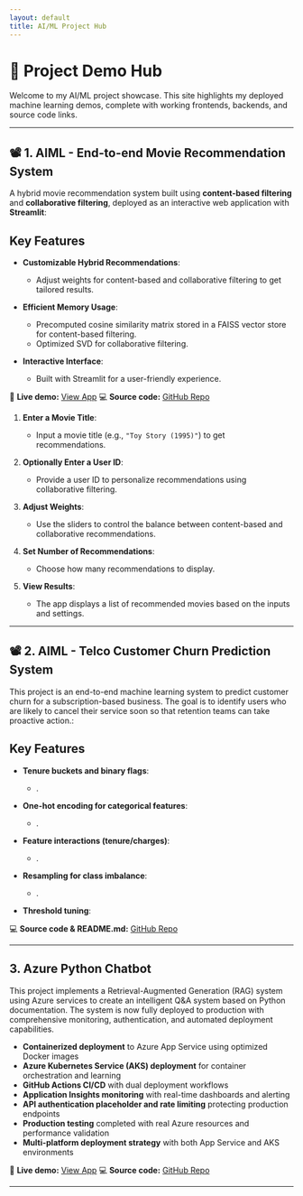 ```yaml
---
layout: default
title: AI/ML Project Hub
---
```


# 🎯 Project Demo Hub

Welcome to my AI/ML project showcase. This site highlights my deployed machine learning demos, complete with working frontends, backends, and source code links.

---

## 📽️ 1. AIML - End-to-end Movie Recommendation System

A hybrid movie recommendation system built using **content-based filtering** and **collaborative filtering**, deployed as an interactive web application with **Streamlit**:

## **Key Features**

- **Customizable Hybrid Recommendations**:
   - Adjust weights for content-based and collaborative filtering to get tailored results.

- **Efficient Memory Usage**:
   - Precomputed cosine similarity matrix stored in a FAISS vector store for content-based filtering.
   - Optimized SVD for collaborative filtering.

- **Interactive Interface**:
   - Built with Streamlit for a user-friendly experience.

🔗 **Live demo:** [View App](https://movielens-3fxvogxfzafxcvmfccfbrd.streamlit.app/) 
💻 **Source code:** [GitHub Repo](https://github.com/cdondi/aiml_movie_recommendation)

1. **Enter a Movie Title**:
   - Input a movie title (e.g., `"Toy Story (1995)"`) to get recommendations.

2. **Optionally Enter a User ID**:
   - Provide a user ID to personalize recommendations using collaborative filtering.

3. **Adjust Weights**:
   - Use the sliders to control the balance between content-based and collaborative recommendations.

4. **Set Number of Recommendations**:
   - Choose how many recommendations to display.

5. **View Results**:
   - The app displays a list of recommended movies based on the inputs and settings.

---

## 📽️ 2. AIML - Telco Customer Churn Prediction System

This project is an end-to-end machine learning system to predict customer churn for a subscription-based business. The goal is to identify users who are likely to cancel their service soon so that retention teams can take proactive action.:

## **Key Features**

- **Tenure buckets and binary flags**:
   - .

- **One-hot encoding for categorical features**:
   - .

- **Feature interactions (tenure/charges)**:
   - .
 
- **Resampling for class imbalance**:
   - .
 
- **Threshold tuning**:

<!-- 🔗 **Live demo:** [View App](https://movielens-3fxvogxfzafxcvmfccfbrd.streamlit.app/) -->
💻 **Source code & README.md:** [GitHub Repo](https://github.com/cdondi/aiml_telco_customer_churn)

---
## 3. Azure Python Chatbot

This project implements a Retrieval-Augmented Generation (RAG) system using Azure services to create an intelligent Q&A system based on Python documentation. The system is now fully deployed to production with comprehensive monitoring, authentication, and automated deployment capabilities.

- **Containerized deployment** to Azure App Service using optimized Docker images
- **Azure Kubernetes Service (AKS) deployment** for container orchestration and learning
- **GitHub Actions CI/CD** with dual deployment workflows
- **Application Insights monitoring** with real-time dashboards and alerting
- **API authentication placeholder and rate limiting** protecting production endpoints
- **Production testing** completed with real Azure resources and performance validation
- **Multi-platform deployment strategy** with both App Service and AKS environments

🔗 **Live demo:** [View App](https://rag-app-production-clvd.azurewebsites.net) 
💻 **Source code:** [GitHub Repo](https://github.com/cdondi/azure_rag_mvp)

---
<!-- 
## 4. React Time-Series Dashboard

This is a react dashboard that visualizes backtesting results using simulated stock market data

### 🧷 Tabs and Features
#### **Overview Tab**
- Shows a sortable, filterable table of PnL, Trades, Win Rate, RRR
#### **Trade Logs Tab**
- Lists individual trades with: Entry/Exit times, PnL, RRR
#### **Charts Tab**
- Loads matching historical OHLCV + indicators with trade entry/exit markers
#### **Symbol Summary Tabs**
- Summary of symbol-specific trade metrics
- Includes win/loss distributions, bar charts, etc.


🔗 **Live demo:** [View App](https://frontend.agreeablesand-333ff870.eastus.azurecontainerapps.io/dashboard) 
-->

